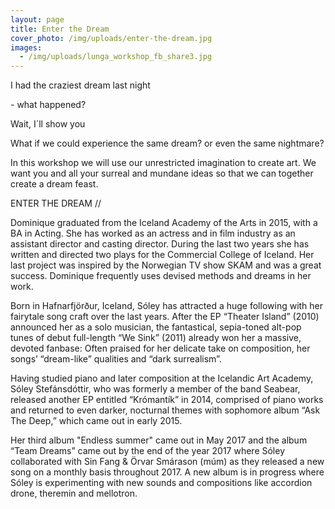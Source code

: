 ```yaml
---
layout: page
title: Enter the Dream
cover_photo: /img/uploads/enter-the-dream.jpg
images:
  - /img/uploads/lunga_workshop_fb_share3.jpg
---
```

I had the craziest dream last night

\- what happened?

Wait, I´ll show you

What if we could experience the same dream? or even the same nightmare?

In this workshop we will use our unrestricted imagination to create art. We want you and all your surreal and mundane ideas so that we can together create a dream feast.

ENTER THE DREAM //



Dominique graduated from the Iceland Academy of the Arts in 2015, with a BA in Acting. She has worked as an actress and in film industry as an assistant director and casting director. During the last two years she has written and directed two plays for the Commercial College of Iceland. Her last project was inspired by the Norwegian TV show SKAM and was a great success. Dominique frequently uses devised methods and dreams in her work.



Born in Hafnarfjörður, Iceland, Sóley has attracted a huge following with her fairytale song craft over the last years. After the EP “Theater Island” (2010) announced her as a solo musician, the fantastical, sepia-toned alt-pop tunes of debut full-length “We Sink” (2011) already won her a massive, devoted fanbase: Often praised for her delicate take on composition, her songs’ “dream-like” qualities and “dark surrealism”.

Having studied piano and later composition at the Icelandic Art Academy, Sóley Stefánsdóttir, who was formerly a member of the band Seabear, released another EP entitled “Krómantík” in 2014, comprised of piano works and returned to even darker, nocturnal themes with sophomore album “Ask The Deep,” which came out in early 2015.

Her third album "Endless summer" came out in May 2017 and the album “Team Dreams” came out by the end of the year 2017 where Sóley collaborated with Sin Fang & Örvar Smárason (múm) as they released a new song on a monthly basis throughout 2017. A new album is in progress where Sóley is experimenting with new sounds and compositions like accordion drone, theremin and mellotron.
